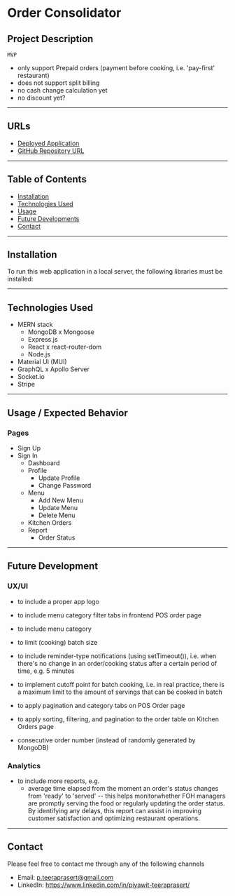 # **Order Consolidator**

## **Project Description**

`MVP`
- only support Prepaid orders (payment before cooking, i.e. 'pay-first' restaurant)
- does not support split billing
- no cash change calculation yet
- no discount yet?


---
## **URLs**
- [Deployed Application]()
- [GitHub Repository URL]()

---
## **Table of Contents**
- [Installation](#installation)
- [Technologies Used](#technologies-used)
- [Usage](#usage--expected-behavior)
- [Future Developments](#future-development)
- [Contact](#contact)

---
## **Installation**
To run this web application in a local server, the following libraries must be installed:




---
## **Technologies Used**
- MERN stack
    - MongoDB x Mongoose
    - Express.js
    - React x react-router-dom
    - Node.js
- Material UI (MUI)
- GraphQL x Apollo Server
- Socket.io
- Stripe

---
## **Usage / Expected Behavior**

### Pages
- Sign Up
- Sign In
    - Dashboard
    - Profile
        - Update Profile
        - Change Password
    - Menu
        - Add New Menu
        - Update Menu
        - Delete Menu
    - Kitchen Orders
    - Report
        - Order Status 

---
## **Future Development**

### UX/UI
- to include a proper app logo
- to include menu category filter tabs in frontend POS order page
- to include menu category
- to limit (cooking) batch size


- to include reminder-type notifications (using setTimeout()), i.e. when there's no change in an order/cooking status after a certain period of time, e.g. 5 minutes
- to implement cutoff point for batch cooking, i.e. in real practice, there is a maximum limit to the amount of servings that can be cooked in batch
- to apply pagination and category tabs on POS Order page
- to apply sorting, filtering, and pagination to the order table on Kitchen Orders page
- consecutive order number (instead of randomly generated by MongoDB)

### Analytics
- to include more reports, e.g.
    - average time elapsed from the moment an order's status changes from 'ready' to 'served' -- this helps monitorwhether FOH managers are promptly serving the food or regularly updating the order status.  By identifying any delays, this report can assist in improving customer satisfaction and optimizing restaurant operations.

---
## **Contact**

Please feel free to contact me through any of the following channels
- Email: p.teeraprasert@gmail.com 
- LinkedIn: https://www.linkedin.com/in/piyawit-teeraprasert/
